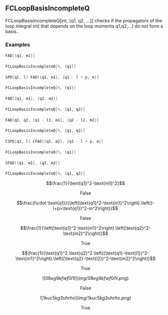 ##  FCLoopBasisIncompleteQ 

FCLoopBasisIncompleteQ[int, {q1, q2, ...}] checks if the propagators of the loop integral int( that depends on the loop momenta q1,q2,...) do not form a basis..

###  Examples 

```mathematica
FAD[{q1, m1}] 
 
FCLoopBasisIncompleteQ[%, {q1}] 
 
SPD[q1, l] FAD[{q1, m1}, {q1 - l + p, m}] 
 
FCLoopBasisIncompleteQ[%, {q1}] 
 
FAD[{q1, m1}, {q2, m2}] 
 
FCLoopBasisIncompleteQ[%, {q1, q2}] 
 
FAD[q1, q2, {q1 - l1, m1}, {q2 - l2, m2}] 
 
FCLoopBasisIncompleteQ[%, {q1, q2}] 
 
CSPD[q1, l] CFAD[{q1, m1}, {q1 - l + p, m}] 
 
FCLoopBasisIncompleteQ[%, {q1}] 
 
SFAD[{q1, m1}, {q2, m2}] 
 
FCLoopBasisIncompleteQ[%, {q1, q2}]
```

$$\frac{1}{\text{q1}^2-\text{m1}^2}$$

$$\text{False}$$

$$\frac{l\cdot \text{q1}}{\left(\text{q1}^2-\text{m1}^2\right).\left((-l+p+\text{q1})^2-m^2\right)}$$

$$\text{False}$$

$$\frac{1}{\left(\text{q1}^2-\text{m1}^2\right).\left(\text{q2}^2-\text{m2}^2\right)}$$

$$\text{True}$$

$$\frac{1}{\text{q1}^2.\text{q2}^2.\left((\text{q1}-\text{l1})^2-\text{m1}^2\right).\left((\text{q2}-\text{l2})^2-\text{m2}^2\right)}$$

$$\text{True}$$

$$![08eg9kfwf0l1l](img/08eg9kfwf0l1l.png)$$

$$\text{False}$$

$$![1kuc5kg3uhrho](img/1kuc5kg3uhrho.png)$$

$$\text{True}$$